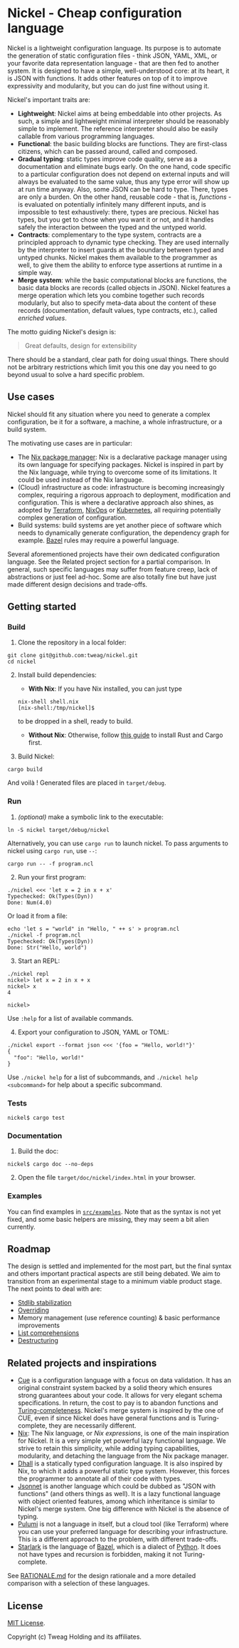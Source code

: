Nickel - Cheap configuration language
=====================================

Nickel is a lightweight configuration language. Its purpose is to automate the
generation of static configuration files - think JSON, YAML, XML, or your
favorite data representation language - that are then fed to another system. It
is designed to have a simple, well-understood core: at its heart, it is JSON
with functions. It adds other features on top of it to improve expressivity and
modularity, but you can do just fine without using it.

Nickel's important traits are:

- **Lightweight**: Nickel aims at being embeddable into other projects. As
    such, a simple and lightweight minimal interpreter should be reasonably
    simple to implement.  The reference interpreter should also be easily
    callable from various programming languages.
- **Functional**: the basic building blocks are functions. They are first-class
    citizens, which can be passed around, called and composed.
- **Gradual typing**: static types improve code quality, serve as a
    documentation and eliminate bugs early. On the one hand, code specific to a
    particular configuration does not depend on external inputs and will always
    be evaluated to the same value, thus any type error will show up at run time
    anyway. Also, some JSON can be hard to type.  There, types are only a
    burden.  On the other hand, reusable code - that is, *functions* - is
    evaluated on potentially infinitely many different inputs, and is impossible
    to test exhaustively: there, types are precious.  Nickel has types, but you
    get to chose when you want it or not, and it handles safely the interaction
    between the typed and the untyped world.
- **Contracts**: complementary to the type system, contracts are a principled
    approach to dynamic type checking. They are used internally by the
    interpreter to insert guards at the boundary between typed and untyped
    chunks.  Nickel makes them available to the programmer as well, to give them
    the ability to enforce type assertions at runtime in a simple way.
- **Merge system**: while the basic computational blocks are functions, the
    basic data blocks are records (called objects in JSON). Nickel features a
    merge operation which lets you combine together such records modularly, but
    also to specify meta-data about the content of these records (documentation,
    default values, type contracts, etc.), called *enriched values*.

The motto guiding Nickel's design is:
> Great defaults, design for extensibility

There should be a standard, clear path for doing usual things. There should not
be arbitrary restrictions which limit you this one day you need to go beyond
usual to solve a hard specific problem.

## Use cases

Nickel should fit any situation where you need to generate a complex
configuration, be it for a software, a machine, a whole infrastructure, or a
build system.

The motivating use cases are in particular:
- The [Nix package manager](https://nixos.org/): Nix is a declarative package
    manager using its own language for specifying packages. Nickel is inspired
    in part by the Nix language, while trying to overcome some of its
    limitations. It could be used instead of the Nix language.
- (Cloud) infrastructure as code: infrastructure is becoming increasingly
    complex, requiring a rigorous approach to deployment, modification and
    configuration. This is where a declarative approach also shines, as adopted
    by [Terraform](https://www.terraform.io/),
    [NixOps](https://github.com/NixOS/nixops) or
    [Kubernetes](https://kubernetes.io/), all requiring potentially complex
    generation of configuration.
- Build systems: build systems are yet another piece of software
    which needs to dynamically generate configuration, the dependency graph for
    example. [Bazel](https://bazel.build/) rules may require a powerful
    language.

Several aforementioned projects have their own dedicated configuration language.
See the Related project section for a partial comparison. In general, such
specific languages may suffer from feature creep, lack of abstractions or just
feel ad-hoc.  Some are also totally fine but have just made different design
decisions and trade-offs.

## Getting started

### Build

1. Clone the repository in a local folder:
  ```
  git clone git@github.com:tweag/nickel.git
  cd nickel
  ```

2. Install build dependencies:
    - **With Nix**: If you have Nix installed, you can just type
    ```
    nix-shell shell.nix
    [nix-shell:/tmp/nickel]$
    ```
    to be dropped in a shell, ready to build.

    - **Without Nix**: Otherwise, follow [this
      guide](https://doc.rust-lang.org/cargo/getting-started/installation.html)
      to install Rust and Cargo first.

3. Build Nickel:
  ```
  cargo build
  ```
  And voilà ! Generated files are placed in `target/debug`.

### Run

1. *(optional)* make a symbolic link to the executable:
  ```
  ln -S nickel target/debug/nickel
  ```
  Alternatively, you can use `cargo run` to launch nickel. To pass arguments to
  nickel using `cargo run`, use `--`:
  ```
  cargo run -- -f program.ncl
  ```

2. Run your first program:
  ```
  ./nickel <<< 'let x = 2 in x + x'
  Typechecked: Ok(Types(Dyn))
  Done: Num(4.0)
  ```
  Or load it from a file:
  ```
  echo 'let s = "world" in "Hello, " ++ s' > program.ncl
  ./nickel -f program.ncl
  Typechecked: Ok(Types(Dyn))
  Done: Str("Hello, world")
  ```

3. Start an REPL:
  ```
  ./nickel repl
  nickel> let x = 2 in x + x
  nickel> x
  4

  nickel>
  ```
  Use `:help` for a list of available commands.

4. Export your configuration to JSON, YAML or TOML:
  ```
  ./nickel export --format json <<< '{foo = "Hello, world!"}'
  {
    "foo": "Hello, world!"
  }
  ```

Use `./nickel help` for a list of subcommands, and `./nickel help <subcommand>`
for help about a specific subcommand.

### Tests
```
nickel$ cargo test
```

### Documentation
1. Build the doc:
  ```
  nickel$ cargo doc --no-deps
  ```

2. Open the file `target/doc/nickel/index.html` in your browser.

### Examples
You can find examples in
[`src/examples`](https://github.com/tweag/nickel/tree/master/src/examples). Note
that as the syntax is not yet fixed, and some basic helpers are missing, they
may seem a bit alien currently.

## Roadmap
The design is settled and implemented for the most part, but the final syntax
and others important practical aspects are still being debated. We aim to
transition from an experimental stage to a minimum viable product stage.  The
next points to deal with are:

- [Stdlib stabilization](https://github.com/tweag/nickel/issues/321)
- [Overriding](https://github.com/tweag/nickel/pull/330)
- Memory management (use reference counting) & basic performance improvements
- [List comprehensions](https://github.com/tweag/nickel/issues/80)
- [Destructuring](https://github.com/tweag/nickel/issues/81)

## Related projects and inspirations
- [Cue](https://cuelang.org/) is a configuration language with a focus on data
    validation. It has an original constraint system backed by a solid theory
    which ensures strong guarantees about your code. It allows for very elegant
    schema specifications. In return, the cost to pay is to abandon functions
    and
    [Turing-completeness](https://en.wikipedia.org/wiki/Turing_completeness).
    Nickel's merge system is inspired by the one of CUE, even if since Nickel
    does have general functions and is Turing-complete, they are necessarily
    different.
- [Nix](https://nixos.org/): The Nix language, or *Nix expressions*, is one of
    the main inspiration for Nickel. It is a very simple yet powerful lazy
    functional language. We strive to retain this simplicity, while adding
    typing capabilities, modularity, and detaching the language from the Nix
    package manager.
- [Dhall](https://dhall-lang.org/) is a statically typed configuration language.
    It is also inspired by Nix, to which it adds a powerful static type system.
    However, this forces the programmer to annotate all of their code with types.
- [Jsonnet](https://jsonnet.org/) is another language which could be dubbed as
    "JSON with functions" (and others things as well). It is a lazy functional
    language with object oriented features, among which inheritance is similar
    to Nickel's merge system. One big difference with Nickel is the absence of
    typing.
- [Pulumi](https://www.pulumi.com/) is not a language in itself, but a cloud
    tool (like Terraform) where you can use your preferred language for
    describing your infrastructure. This is a different approach to the problem,
    with different trade-offs.
- [Starlark](https://docs.bazel.build/versions/master/skylark/language.html) is
   the language of [Bazel](https://bazel.build/), which is a dialect of
   [Python](https://www.python.org/). It does not have types and recursion is
   forbidden, making it not Turing-complete.

See [RATIONALE.md](./RATIONALE.md) for the design rationale and a more detailed
comparison with a selection of these languages.

## License
[MIT License](https://github.com/tweag/nickel/blob/master/LICENSE).

Copyright (c) Tweag Holding and its affiliates.
